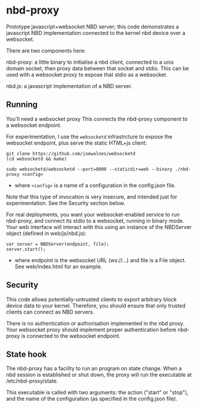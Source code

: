 # nbd-proxy

Prototype javascript+websocket NBD server; this code demonstrates a javascript
NBD implementation connected to the kernel nbd device over a websocket.

There are two components here:

nbd-proxy: a little binary to initialise a nbd client, connected to a unix
domain socket, then proxy data between that socket and stdio. This can be used
with a websocket proxy to expose that stdio as a websocket.

nbd.js: a javascript implementation of a NBD server.

## Running

You'll need a websocket proxy This connects the nbd-proxy component to a
websocket endpoint.

For experimentation, I use the `websocketd` infrastrcture to expose the
websocket endpoint, plus serve the static HTML+js client:

    git clone https://github.com/joewalnes/websocketd
    (cd websocketd && make)

    sudo websocketd/websocketd --port=8000 --staticdir=web --binary ./nbd-proxy <config>

- where `<config>` is a name of a configuration in the config.json file.

Note that this type of invocation is very insecure, and intended just for
experimentation. See the Security section below.

For real deployments, you want your websocket-enabled service to run nbd-proxy,
and connect its stdio to a websocket, running in binary mode. Your web interface
will interact with this using an instance of the NBDServer object (defined in
web/js/nbd.js):

    var server = NBDServer(endpoint, file);
    server.start();

- where endpoint is the websocket URL (ws://...) and file is a File object. See
  web/index.html for an example.

## Security

This code allows potentially-untrusted clients to export arbitrary block device
data to your kernel. Therefore, you should ensure that only trusted clients can
connect as NBD servers.

There is no authentication or authorisation implemented in the nbd proxy. Your
websocket proxy should implement proper authentication before nbd-proxy is
connected to the websocket endpoint.

## State hook

The nbd-proxy has a facility to run an program on state change. When a nbd
session is established or shut down, the proxy will run the executable at
/etc/nbd-proxy/state.

This executable is called with two arguments: the action ("start" or "stop"),
and the name of the configuration (as specified in the config.json file).

